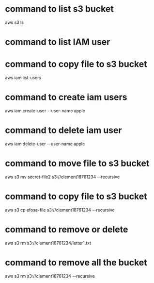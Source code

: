 # command to list s3 bucket
aws s3 ls
# command to list IAM user
 #  command to copy file to s3 bucket
aws iam list-users
# command to create iam users
aws iam create-user --user-name apple
# command to delete iam user
aws iam delete-user --user-name apple
# command to move file to s3 bucket
 aws s3 mv secret-file2 s3://clement18761234 --recursive
 # command to copy file to s3 bucket
 aws s3 cp efosa-file s3://clement18761234 --recursive
 # command to remove or delete
 aws s3 rm s3://clement18761234/letter1.txt
 # command to remove all the bucket
  aws s3 rm  s3://clement18761234 --recursive
